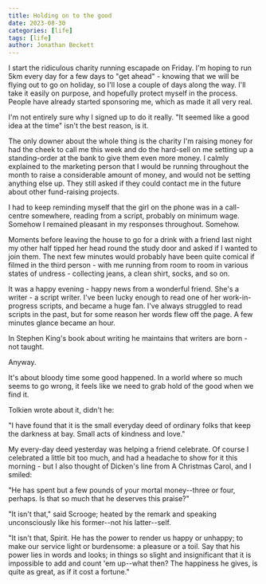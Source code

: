 ```yaml
---
title: Holding on to the good
date: 2023-08-30
categories: [life]
tags: [life]
author: Jonathan Beckett
---
```


I start the ridiculous charity running escapade on Friday. I'm hoping to run 5km every day for a few days to "get ahead" - knowing that we will be flying out to go on holiday, so I'll lose a couple of days along the way. I'll take it easily on purpose, and hopefully protect myself in the process. People have already started sponsoring me, which as made it all very real.

I'm not entirely sure why I signed up to do it really. "It seemed like a good idea at the time" isn't the best reason, is it.

The only downer about the whole thing is the charity I'm raising money for had the cheek to call me this week and do the hard-sell on me setting up a standing-order at the bank to give them even more money. I calmly explained to the marketing person that I would be running throughout the month to raise a considerable amount of money, and would not be setting anything else up. They still asked if they could contact me in the future about other fund-raising projects.

I had to keep reminding myself that the girl on the phone was in a call-centre somewhere, reading from a script, probably on minimum wage. Somehow I remained pleasant in my responses throughout. Somehow.

Moments before leaving the house to go for a drink with a friend last night my other half tipped her head round the study door and asked if I wanted to join them. The next few minutes would probably have been quite comical if filmed in the third person - with me running from room to room in various states of undress - collecting jeans, a clean shirt, socks, and so on.

It was a happy evening - happy news from a wonderful friend. She's a writer - a script writer. I've been lucky enough to read one of her work-in-progress scripts, and became a huge fan. I've always struggled to read scripts in the past, but for some reason her words flew off the page. A few minutes glance became an hour.

In Stephen King's book about writing he maintains that writers are born - not taught.

Anyway.

It's about bloody time some good happened. In a world where so much seems to go wrong, it feels like we need to grab hold of the good when we find it.

Tolkien wrote about it, didn't he:

"I have found that it is the small everyday deed of ordinary folks that keep the darkness at bay. Small acts of kindness and love."

My every-day deed yesterday was helping a friend celebrate. Of course I celebrated a little bit too much, and had a headache to show for it this morning - but I also thought of Dicken's line from A Christmas Carol, and I smiled:

"He has spent but a few pounds of your mortal money--three or four, perhaps. Is that so much that he deserves this praise?"

"It isn't that," said Scrooge; heated by the remark and speaking unconsciously like his former--not his latter--self.

"It isn't that, Spirit. He has the power to render us happy or unhappy; to make our service light or burdensome: a pleasure or a toil. Say that his power lies in words and looks; in things so slight and insignificant that it is impossible to add and count 'em up--what then? The happiness he gives, is quite as great, as if it cost a fortune."